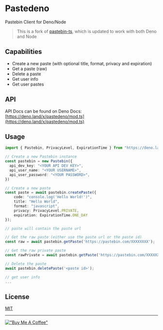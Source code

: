 # Pastedeno

Pastebin Client for Deno/Node

> This is a fork of [pastebin-ts](https://github.com/j3lte/pastebin-ts), which is updated to work with both Deno and Node

## Capabilities

- Create a new paste (with optional title, format, privacy and expiration)
- Get a paste (raw)
- Delete a paste
- Get user info
- Get user pastes

## API

API Docs can be found on Deno Docs: [https://deno.land/x/pastedeno/mod.ts](https://deno.land/x/pastedeno/mod.ts)

## Usage

```ts
import { Pastebin, PrivacyLevel, ExpirationTime } from "https://deno.land/x/pastedeno/mod.ts";

// Create a new Pastebin instance
const pastebin = new Pastebin({
  api_dev_key: "<YOUR API DEV KEY>",
  api_user_name: "<YOUR USERNAME>",
  api_user_password: "<YOUR PASSWORD>",
})

// Create a new paste
const paste = await pastebin.createPaste({
    code: "console.log('Hello World!')",
    title: "Hello World",
    format: "javascript",
    privacy: PrivacyLevel.PRIVATE,
    expiration: ExpirationTime.ONE_DAY
});

// paste will contain the paste url

// Get the raw paste (either use the paste url or the paste id)
const raw = await pastebin.getPaste('https://pastebin.com/XXXXXXXX');

// Get the raw private paste
const rawPrivate = await pastebin.getPaste('https://pastebin.com/XXXXXXXX', true);

// Delete the paste
await pastebin.deletePaste('<paste id>');

// get user info
...
```

## License

[MIT](LICENSE)

---

[!["Buy Me A Coffee"](https://www.buymeacoffee.com/assets/img/custom_images/orange_img.png)](https://www.buymeacoffee.com/j3lte)
